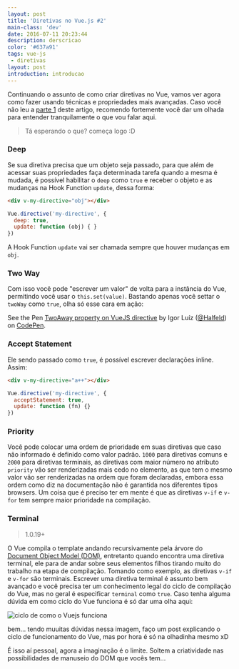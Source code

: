 ```yaml
---
layout: post
title: 'Diretivas no Vue.js #2'
main-class: 'dev'
date: 2016-07-11 20:23:44 
description: derscricao
color: '#637a91'
tags: vue-js
 - diretivas
layout: post
introduction: introducao
---
```


Continuando o assunto de como criar diretivas no Vue, vamos ver agora como fazer usando técnicas e propriedades mais avançadas. Caso você não leu a [parte 1](http://www.vuejs-brasil.com.br/diretivas-no-vue-js-1-2/) deste artigo, recomendo fortemente você dar um olhada para entender tranquilamente o que vou falar aqui.

> Tá esperando o que? começa logo :D

### Deep

Se sua diretiva precisa que um objeto seja passado, para que além de acessar suas propriedades faça determinada tarefa quando a mesma é mudada, é possível habilitar o `deep` como `true` e receber o objeto e as mudanças na Hook Function `update`, dessa forma:

```html
<div v-my-directive="obj"></div>
```

```javascript
Vue.directive('my-directive', {
  deep: true,
  update: function (obj) { }
})
```

A Hook Function `update` vai ser chamada sempre que houver mudanças em `obj`.

### Two Way

Com isso você pode "escrever um valor" de volta para a instância do Vue, permitindo você usar o `this.set(value)`.
Bastando apenas você settar o `twoWay` como `true`, olha só esse cara em ação:

<p data-height="366" data-theme-id="light" data-slug-hash="PzOwGN" data-default-tab="result" data-user="Halfeld" data-embed-version="2" class="codepen">See the Pen <a href="http://codepen.io/Halfeld/pen/PzOwGN/">TwoAway property on VueJS directive</a> by Igor Luíz (<a href="http://codepen.io/Halfeld">@Halfeld</a>) on <a href="http://codepen.io">CodePen</a>.</p>
<script async src="//assets.codepen.io/assets/embed/ei.js"></script>


### Accept Statement

Ele sendo passado como `true`, é possível escrever declarações inline.
Assim:

```html
<div v-my-directive="a++"></div>
```

```javascript
Vue.directive('my-directive', {
  acceptStatement: true,
  update: function (fn) {}
})
```

### Priority

Você pode colocar uma ordem de prioridade em suas diretivas que caso não informado é definido como valor padrão. `1000` para diretivas comuns e `2000` para diretivas terminais, as diretivas com maior número no atributo `priority` vão ser renderizadas mais cedo no elemento,  as  que tem o mesmo valor vão ser renderizadas na ordem que foram declaradas, embora essa ordem como diz na documentação não é garantida nos diferentes tipos browsers.
Um coisa que é preciso ter em mente é que as diretivas `v-if` e `v-for` tem sempre maior prioridade na compilação.

### Terminal

> 1.0.19+

O Vue compila o template andando recursivamente pela árvore do [Document Object Model (DOM)](https://www.w3.org/DOM/), entretanto quando encontra uma diretiva terminal, ele para de andar sobre seus elementos filhos tirando muito do trabalho na etapa de compilação. Tomando como exemplo, as diretivas `v-if` e `v-for` são terminais.
Escrever uma diretiva terminal é assunto bem avançado e você precisa ter um conhecimento legal do ciclo de compilação do Vue, mas no geral é especificar `terminal` como `true`.
Caso tenha alguma dúvida em como ciclo do Vue funciona é só dar uma olha aqui:

![ciclo de como o Vuejs funciona](http://vuejs.org/images/lifecycle.png)

bem... tendo muuitas dúvidas nessa imagem, faço um post explicando o ciclo de funcionamento do Vue, mas por hora é só na olhadinha mesmo xD

É isso aí pessoal, agora a imaginação é o limite.
Soltem a criatividade nas possibilidades de manuseio do DOM que vocês tem...


